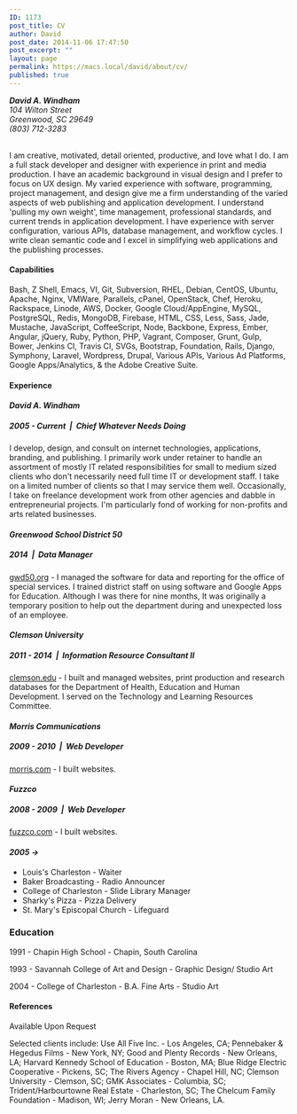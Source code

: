 ```yaml
---
ID: 1173
post_title: CV
author: David
post_date: 2014-11-06 17:47:50
post_excerpt: ""
layout: page
permalink: https://macs.local/david/about/cv/
published: true
---
```

<address class="right">
  <strong>David A. Windham</strong><br>
  104 Wilton Street<br>
  Greenwood, SC 29649<br>
  (803) 712-3283
</address><br/>


I am creative, motivated, detail oriented, productive, and love what I do. I am a full stack developer and designer with experience in print and media production. I have an academic background in visual design and I prefer to focus on UX design. My varied experience with software, programming, project management, and design give me a firm understanding of the varied aspects of web publishing and application development. I understand 'pulling my own weight', time management, professional standards, and current trends in application development. I have experience with server configuration, various APIs, database management, and workflow cycles. I write clean semantic code and I excel in simplifying web applications and the publishing processes.

<div class="divider"></div>

<h4>Capabilities</h4>
Bash, Z Shell, Emacs, VI, Git, Subversion, RHEL, Debian, CentOS, Ubuntu, Apache, Nginx, VMWare, Parallels, cPanel, OpenStack, Chef, Heroku, Rackspace, Linode, AWS, Docker, Google Cloud/AppEngine, MySQL, PostgreSQL, Redis, MongoDB, Firebase, HTML, CSS, Less, Sass, Jade, Mustache, JavaScript, CoffeeScript, Node, Backbone, Express, Ember, Angular, jQuery, Ruby, Python, PHP, Vagrant, Composer, Grunt, Gulp, Bower, Jenkins CI, Travis CI, SVGs, Bootstrap, Foundation, Rails, Django, Symphony, Laravel, Wordpress, Drupal, Various APIs, Various Ad Platforms, Google Apps/Analytics, &amp; the Adobe Creative Suite. 

<div class="divider"></div>

<h4>Experience</h4>

<h4><em>David A. Windham</em></h4>
<h5>2005 - Current &nbsp;|&nbsp; Chief Whatever Needs Doing</h5>
I develop, design, and consult on internet technologies, applications, branding, and publishing. I primarily work under retainer to handle an assortment of mostly IT related responsibilities for small to medium sized clients who don't necessarily need full time IT or development staff. I take on a limited number of clients so that I may service them well. Occasionally, I take on freelance development work from other agencies and dabble in entrepreneurial projects. I'm particularly fond of working for non-profits and arts related businesses.  

<h4><em>Greenwood School District 50</em></h4>
<h5>2014 &nbsp;|&nbsp; Data Manager</h5>
<a href="http://gwd50.org/">gwd50.org</a> - I managed the software for data and reporting for the office of special services. I trained district staff on using software and Google Apps for Education. Although I was there for nine months, It was originally a temporary position to help out the department during and unexpected loss of an employee.

<h4><em>Clemson University</em></h4>
<h5>2011 - 2014 &nbsp;|&nbsp; Information Resource Consultant II</h5>
<a href="http://clemson.edu/">clemson.edu</a> - I built and managed websites, print production and research databases for the Department of Health, Education and Human Development. I served on the Technology and Learning Resources Committee.

<h4><em>Morris Communications</em></h4>
<h5>2009 - 2010 &nbsp;|&nbsp; Web Developer</h5>
<a href="http://www.morris.com/">morris.com</a> - I built websites.

<h4><em>Fuzzco</em></h4>
<h5>2008 - 2009 &nbsp;|&nbsp; Web Developer</h5>
<a href="http://fuzzco.com/">fuzzco.com</a> - I built websites.

<h4><em>2005 -></em></h4>
<p>
<ul class="cm">
<li>Louis's Charleston - Waiter</li>
<li>Baker Broadcasting - Radio Announcer</li>
<li>College of Charleston - Slide Library Manager</li>
<li>Sharky's Pizza - Pizza Delivery</li>
<li>St. Mary's Episcopal Church - Lifeguard</li>
</ul>
</p>

<div class="divider"></div>

<h3>Education</h3>
<p class="nobreak">1991 - Chapin High School - Chapin, South Carolina</p>
<p class="nobreak">1993 - Savannah College of Art and Design - Graphic Design/ Studio Art</p>
<p class="nobreak">2004 - College of Charleston - B.A. Fine Arts - Studio Art</p>
<p></p>

<div class="divider"></div>

<h4>References</h4>
Available Upon Request

Selected clients include: Use All Five Inc. - Los Angeles, CA; Pennebaker & Hegedus Films - New York, NY; Good and Plenty Records - New Orleans, LA; Harvard Kennedy School of Education - Boston, MA; Blue Ridge Electric Cooperative - Pickens, SC; The Rivers Agency - Chapel Hill, NC; Clemson University - Clemson, SC; GMK Associates - Columbia, SC; Trident/Harbourtowne Real Estate - Charleston, SC; The Chelcum Family Foundation - Madison, WI; Jerry Moran - New Orleans, LA.